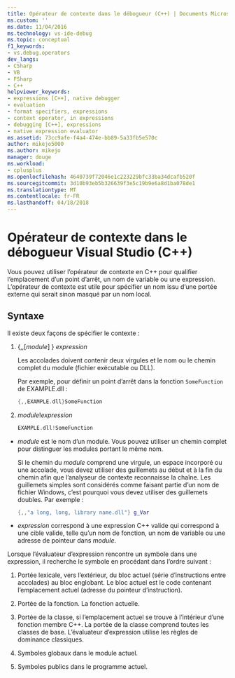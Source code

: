 ```yaml
---
title: Opérateur de contexte dans le débogueur (C++) | Documents Microsoft
ms.custom: ''
ms.date: 11/04/2016
ms.technology: vs-ide-debug
ms.topic: conceptual
f1_keywords:
- vs.debug.operators
dev_langs:
- CSharp
- VB
- FSharp
- C++
helpviewer_keywords:
- expressions [C++], native debugger
- evaluation
- format specifiers, expressions
- context operator, in expressions
- debugging [C++], expressions
- native expression evaluator
ms.assetid: 73cc9afe-f4a4-474e-bb89-5a33fb5e570c
author: mikejo5000
ms.author: mikejo
manager: douge
ms.workload:
- cplusplus
ms.openlocfilehash: 4640739f72046e1c223229bfc33ba34dcafb520f
ms.sourcegitcommit: 3d10b93eb5b326639f3e5c19b9e6a8d1ba078de1
ms.translationtype: MT
ms.contentlocale: fr-FR
ms.lasthandoff: 04/18/2018
---
```

# <a name="context-operator-in-the-visual-studio-debugger-c"></a>Opérateur de contexte dans le débogueur Visual Studio (C++)
Vous pouvez utiliser l’opérateur de contexte en C++ pour qualifier l’emplacement d’un point d’arrêt, un nom de variable ou une expression. L’opérateur de contexte est utile pour spécifier un nom issu d’une portée externe qui serait sinon masqué par un nom local.  
  
##  <a name="BKMK_Using_context_operators_to_specify_a_symbol"></a> Syntaxe  
 Il existe deux façons de spécifier le contexte :  
  
1.  {,,[*module*] } *expression*  
  
     Les accolades doivent contenir deux virgules et le nom ou le chemin complet du module (fichier exécutable ou DLL).  
  
     Par exemple, pour définir un point d’arrêt dans la fonction `SomeFunction` de EXAMPLE.dll :  
  
    ```C++  
    {,,EXAMPLE.dll}SomeFunction  
    ```  
  
2.  *module*!*expression*  
  
    ```C++  
    EXAMPLE.dll!SomeFunction  
    ```  
  
-   *module* est le nom d’un module. Vous pouvez utiliser un chemin complet pour distinguer les modules portant le même nom.  
  
     Si le chemin du *module* comprend une virgule, un espace incorporé ou une accolade, vous devez utiliser des guillemets au début et à la fin du chemin afin que l’analyseur de contexte reconnaisse la chaîne. Les guillemets simples sont considérés comme faisant partie d’un nom de fichier Windows, c’est pourquoi vous devez utiliser des guillemets doubles. Par exemple :  
  
    ```C++  
    {,,"a long, long, library name.dll"} g_Var  
    ```  
  
-   *expression* correspond à une expression C++ valide qui correspond à une cible valide, telle qu’un nom de fonction, un nom de variable ou une adresse de pointeur dans *module*.  
  
 Lorsque l’évaluateur d’expression rencontre un symbole dans une expression, il recherche le symbole en procédant dans l’ordre suivant :  
  
1.  Portée lexicale, vers l’extérieur, du bloc actuel (série d’instructions entre accolades) au bloc englobant. Le bloc actuel est le code contenant l’emplacement actuel (adresse du pointeur d’instruction).  
  
2.  Portée de la fonction. La fonction actuelle.  
  
3.  Portée de la classe, si l’emplacement actuel se trouve à l’intérieur d’une fonction membre C++. La portée de la classe comprend toutes les classes de base. L’évaluateur d’expression utilise les règles de dominance classiques.  
  
4.  Symboles globaux dans le module actuel.  
  
5.  Symboles publics dans le programme actuel.